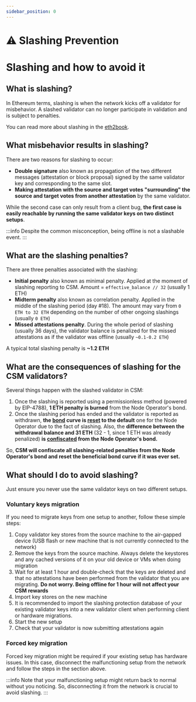 ```yaml
---
sidebar_position: 0
---
```


# ⚠️ Slashing Prevention

# Slashing and how to avoid it

## What is slashing?

In Ethereum terms, slashing is when the network kicks off a validator for misbehavior. A slashed validator can no longer participate in validation and is subject to penalties.

You can read more about slashing in the [eth2book](https://eth2book.info/capella/part2/incentives/slashing/).

## What misbehavior results in slashing?

There are two reasons for slashing to occur:

- **Double signature** also known as propagation of the two different messages (attestation or block proposal) signed by the same validator key and corresponding to the same slot.
- **Making attestation with the source and target votes "surrounding" the source and target votes from another attestation** by the same validator.

While the second case can only result from a client bug, **the first case is easily reachable by running the same validator keys on two distinct setups**.

:::info
Despite the common misconception, being offline is not a slashable event.
:::

## What are the slashing penalties?

There are three penalties associated with the slashing:

- **Initial penalty** also known as minimal penalty. Applied at the moment of slashing reporting to CSM. Amount = `effective_balance // 32` (usually 1 ETH)
- **Midterm penalty** also known as correlation penalty. Applied in the middle of the slashing period (day #18). The amount may vary from `0 ETH to 32 ETH` depending on the number of other ongoing slashings (usually `0 ETH`)
- **Missed attestations penalty**. During the whole period of slashing (usually 36 days), the validator balance is penalized for the missed attestations as if the validator was offline (usually `~0.1-0.2 ETH`)

A typical total slashing penalty is **~1.2 ETH**

## What are the consequences of slashing for the CSM validators?

Several things happen with the slashed validator in CSM:

1. Once the slashing is reported using a permissionless method (powered by EIP-4788), **1 ETH penalty is burned** from the Node Operator's bond.
2. Once the slashing period has ended and the validator is reported as withdrawn, **the [bond](/staking-modules/csm/join-csm#bond) curve is [reset](/staking-modules/csm/penalties#benefits-reset) to the default** one for the Node Operator due to the fact of slashing. Also, the **difference between the withdrawal balance and 31 ETH** (32 - 1, since 1 ETH was already penalized) **is [confiscated](/staking-modules/csm/penalties#reasons) from the Node Operator's bond.**

So, **CSM will confiscate all slashing-related penalties from the Node Operator's bond and reset the beneficial bond curve if it was ever set.**

## What should I do to avoid slashing?

Just ensure you never use the same validator keys on two different setups.

### Voluntary keys migration

If you need to migrate keys from one setup to another, follow these simple steps:

1. Copy validator key stores from the source machine to the air-gapped device (USB flash or new machine that is not currently connected to the network)
2. Remove the keys from the source machine. Always delete the keystores and any cached versions of it on your old device or VMs when doing migration
3. Wait for at least 1 hour and double-check that the keys are deleted and that no attestations have been performed from the validator that you are migrating. **Do not worry. Being offline for 1 hour will not affect your CSM rewards**
4. Import key stores on the new machine
5. It is recommended to import the slashing protection database of your existing validator keys into a new validator client when performing client or hardware migrations.
6. Start the new setup
7. Check that your validator is now submitting attestations again

### Forced key migration

Forced key migration might be required if your existing setup has hardware issues. In this case, disconnect the malfunctioning setup from the network and follow the steps in the section above.

:::info
Note that your malfunctioning setup might return back to normal without you noticing. So, disconnecting it from the network is crucial to avoid slashing.
:::